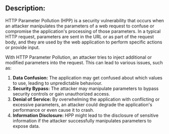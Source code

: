 ## Description: 

HTTP Parameter Pollution (HPP) is a security vulnerability that occurs when an attacker manipulates the parameters of a web request to confuse or compromise the application's processing of those parameters. In a typical HTTP request, parameters are sent in the URL or as part of the request body, and they are used by the web application to perform specific actions or provide input.

With HTTP Parameter Pollution, an attacker tries to inject additional or modified parameters into the request. This can lead to various issues, such as:

1. **Data Confusion:** The application may get confused about which values to use, leading to unpredictable behaviour.
2. **Security Bypass:** The attacker may manipulate parameters to bypass security controls or gain unauthorized access.
3. **Denial of Service:** By overwhelming the application with conflicting or excessive parameters, an attacker could degrade the application's performance or even cause it to crash.
4. **Information Disclosure:** HPP might lead to the disclosure of sensitive information if the attacker successfully manipulates parameters to expose data.